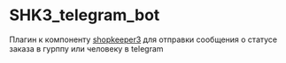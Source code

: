 # SHK3_telegram_bot
Плагин к компоненту [shopkeeper3](https://modx.com/extras/package/shopkeeper3 "shopkeeper3") для отправки сообщения о статусе заказа в гурппу или человеку в telegram

